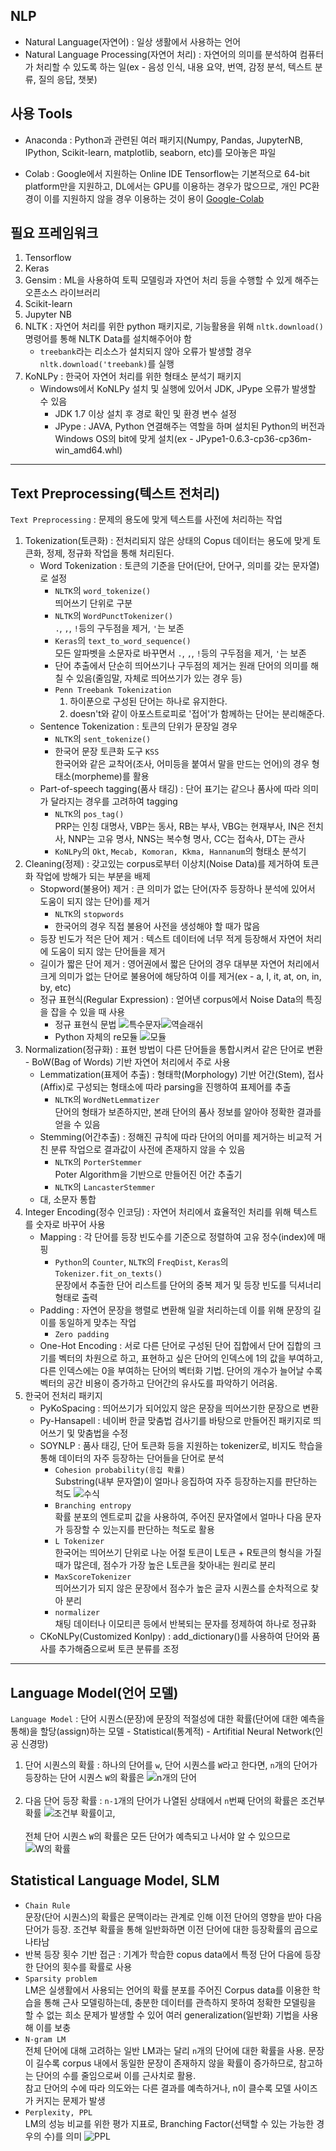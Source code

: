 ## NLP
- Natural Language(자연어) : 일상 생활에서 사용하는 언어
- Natural Language Processing(자연어 처리) : 자연어의 의미를 분석하여 컴퓨터가 처리할 수 있도록 하는 일(ex - 음성 인식, 내용 요약, 번역, 감정 분석, 텍스트 분류, 질의 응답, 챗봇)

## 사용 Tools
- Anaconda : Python과 관련된 여러 패키지(Numpy, Pandas, JupyterNB, IPython, Scikit-learn, matplotlib, seaborn, etc)를 모아놓은 파일

- Colab : Google에서 지원하는 Online IDE
Tensorflow는 기본적으로 64-bit platform만을 지원하고, DL에서는 GPU를 이용하는 경우가 많으므로, 개인 PC환경이 이를 지원하지 않을 경우 이용하는 것이 용이
[Google-Colab](https://colab.research.google.com/)

## 필요 프레임워크
1. Tensorflow
2. Keras
3. Gensim : ML을 사용하여 토픽 모델링과 자연어 처리 등을 수행할 수 있게 해주는 오픈소스 라이브러리
4. Scikit-learn
5. Jupyter NB
6. NLTK : 자연어 처리를 위한 python 패키지로, 기능활용을 위해 `nltk.download()` 명령어를 통해 NLTK Data를 설치해주어야 함
    - `treebank`라는 리소스가 설치되지 않아 오류가 발생할 경우 `nltk.download('treebank)`를 실행
7. KoNLPy : 한국어 자연어 처리를 위한 형태소 분석기 패키지
    - Windows에서 KoNLPy 설치 및 실행에 있어서 JDK, JPype 오류가 발생할 수 있음
        - JDK 1.7 이상 설치 후 경로 확인 및 환경 변수 설정
        - JPype : JAVA, Python 연결해주는 역할을 하며 설치된 Python의 버전과 Windows OS의 bit에 맞게 설치(ex - JPype1-0.6.3-cp36-cp36m-win_amd64.whl)
---
## Text Preprocessing(텍스트 전처리)
`Text Preprocessing` : 문제의 용도에 맞게 텍스트를 사전에 처리하는 작업

1. Tokenization(토큰화) : 전처리되지 않은 상태의 Copus 데이터는 용도에 맞게 토큰화, 정제, 정규화 작업을 통해 처리된다.
    - Word Tokenization : 토큰의 기준을 단어(단어, 단어구, 의미를 갖는 문자열)로 설정
        - `NLTK`의 `word_tokenize()` <br> 띄어쓰기 단위로 구분
        - `NLTK`의 `WordPunctTokenizer()` <br> `.`, `,`, `!`등의 구두점을 제거, `'`는 보존
        - `Keras`의 `text_to_word_sequence()` <br> 모든 알파벳을 소문자로 바꾸면서 `.`, `,`, `!`등의 구두점을 제거, `'`는 보존
        - 단어 추출에서 단순히 띄어쓰기나 구두점의 제거는 원래 단어의 의미를 해칠 수 있음(줄임말, 자체로 띄어쓰기가 있는 경우 등)
        - `Penn Treebank Tokenization`
            1. 하이푼으로 구성된 단어는 하나로 유지한다.
            2. doesn't와 같이 아포스트로피로 '접어'가 함께하는 단어는 분리해준다.
    - Sentence Tokenization : 토큰의 단위가 문장일 경우
        - `NLTK`의 `sent_tokenize()`
        - 한국어 문장 토큰화 도구 `KSS` <br> 한국어와 같은 교착어(조사, 어미등을 붙여서 말을 만드는 언어)의 경우 형태소(morpheme)를 활용
    - Part-of-speech tagging(품사 태깅) : 단어 표기는 같으나 품사에 따라 의미가 달라지는 경우를 고려하여 tagging
        - `NLTK`의 `pos_tag()` <br> PRP는 인칭 대명사, VBP는 동사, RB는 부사, VBG는 현재부사, IN은 전치사, NNP는 고유 명사, NNS는 복수형 명사, CC는 접속사, DT는 관사
        - `KoNLPy`의 `Okt`, `Mecab, Komoran, Kkma, Hannanum`의 형태소 분석기
2. Cleaning(정제) : 갖고있는 corpus로부터 이상치(Noise Data)를 제거하여 토큰화 작업에 방해가 되는 부분을 배제
    - Stopword(불용어) 제거 : 큰 의미가 없는 단어(자주 등장하나 분석에 있어서 도움이 되지 않는 단어)를 제거
        - `NLTK`의 `stopwords`
        - 한국어의 경우 직접 불용어 사전을 생성해야 할 때가 많음
    - 등장 빈도가 적은 단어 제거 : 텍스트 데이터에 너무 적게 등장해서 자연어 처리에 도움이 되지 않는 단어들을 제거
    - 길이가 짧은 단어 제거 : 영어권에서 짧은 단어의 경우 대부분 자연어 처리에서 크게 의미가 없는 단어로 불용어에 해당하여 이를 제거(ex - a, I, it, at, on, in, by, etc)
    - 정규 표현식(Regular Expression) : 얻어낸 corpus에서 Noise Data의 특징을 잡을 수 있을 때 사용
        - 정규 표현식 문법 ![특수문자](./img/정규_표현식_특수문자.jpg)![역슬래쉬](./img/정규_표현식_역슬래쉬.jpg)
        - Python 자체의 re모듈 ![모듈](./img/정규_표현식_모듈.jpg)
3. Normalization(정규화) : 표현 방법이 다른 단어들을 통합시켜서 같은 단어로 변환 - BoW(Bag of Words) 기반 자연어 처리에서 주로 사용
    - Lemmatization(표제어 추출) : 형태학(Morphology) 기반 어간(Stem), 접사(Affix)로 구성되는 형태소에 따라 parsing을 진행하여 표제어를 추출
        - `NLTK`의 `WordNetLemmatizer` <br> 단어의 형태가 보존하지만, 본래 단어의 품사 정보를 알아야 정확한 결과를 얻을 수 있음
    - Stemming(어간추출) : 정해진 규칙에 따라 단어의 어미를 제거하는 비교적 거친 분류 작업으로 결과값이 사전에 존재하지 않을 수 있음
        - `NLTK`의 `PorterStemmer` <br> Poter Algorithm을 기반으로 만들어진 어간 추출기
        - `NLTK`의 `LancasterStemmer`
    - 대, 소문자 통합
4. Integer Encoding(정수 인코딩) : 자연어 처리에서 효율적인 처리를 위해 텍스트를 숫자로 바꾸어 사용
    - Mapping : 각 단어를 등장 빈도수를 기준으로 정렬하여 고유 정수(index)에 매핑
        - `Python`의 `Counter`, `NLTK`의 `FreqDist`, `Keras`의 `Tokenizer.fit_on_texts()` <br> 문장에서 추출한 단어 리스트를 단어의 중복 제거 및 등장 빈도를 딕셔너리 형태로 출력
    - Padding : 자연어 문장을 행렬로 변환해 일괄 처리하는데 이를 위해 문장의 길이를 동일하게 맞추는 작업
        - `Zero padding`
    - One-Hot Encoding : 서로 다른 단어로 구성된 단어 집합에서 단어 집합의 크기를 벡터의 차원으로 하고, 표현하고 싶은 단어의 인덱스에 1의 값을 부여하고, 다른 인덱스에는 0을 부여하는 단어의 벡터화 기법. 단어의 개수가 늘어날 수록 벡터의 공간 비용이 증가하고 단어간의 유사도를 파악하기 어려움.
5. 한국어 전처리 패키지
    - PyKoSpacing : 띄어쓰기가 되어있지 않은 문장을 띄어쓰기한 문장으로 변환
    - Py-Hansapell : 네이버 한글 맞춤법 검사기를 바탕으로 만들어진 패키지로 띄어쓰기 및 맞춤법을 수정
    - SOYNLP : 품사 태깅, 단어 토큰화 등을 지원하는 tokenizer로, 비지도 학습을 통해 데이터의 자주 등장하는 단어들을 단어로 분석
        - `Cohesion probability(응집 확률)` <br> Substring(내부 문자열)이 얼마나 응집하여 자주 등장하는지를 판단하는 척도 ![수식](./img/Cohesion_probability.png)
        - `Branching entropy` <br> 확률 분포의 엔트로피 값을 사용하여, 주어진 문자열에서 얼마나 다음 문자가 등장할 수 있는지를 판단하는 척도로 활용
        - `L Tokenizer` <br> 한국어는 띄어쓰기 단위로 나눈 어절 토큰이 L토큰 + R토큰의 형식을 가질 때가 많은데, 점수가 가장 높은 L토큰을 찾아내는 원리로 분리
        - `MaxScoreTokenizer` <br> 띄어쓰기가 되지 않은 문장에서 점수가 높은 글자 시퀀스를 순차적으로 찾아 분리
        - `normalizer` <br> 채팅 데이터나 이모티콘 등에서 반복되는 문자를 정제하여 하나로 정규화
    - CKoNLPy(Customized Konlpy) : add_dictionary()를 사용하여 단어와 품사를 추가해줌으로써 토큰 분류를 조정
---
## Language Model(언어 모델)
`Language Model` : 단어 시퀀스(문장)에 문장의 적절성에 대한 확률(단어에 대한 예측을 통해)을 할당(assign)하는 모델
    - Statistical(통계적)
    - Artifitial Neural Network(인공 신경망)
1. 단어 시퀀스의 확률 : 하나의 단어를 `w`, 단어 시퀀스를 `W`라고 한다면, `n`개의 단어가 등장하는 단어 시퀀스 `W`의 확률은 ![n개의 단어](./img/n_probability.jpg)
<br><br>
2. 다음 단어 등장 확률 : `n-1`개의 단어가 나열된 상태에서 `n`번째 단어의 확률은 조건부 확률 ![조건부 확률](./img/n_conditional_probability.jpg)이고, <br><br> 전체 단어 시퀀스 `W`의 확률은 모든 단어가 예측되고 나서야 알 수 있으므로 ![W의 확률](./img/LM_conditional_probability.jpg)

## Statistical Language Model, SLM
- `Chain Rule` <br> 문장(단어 시퀀스)의 확률은 문맥이라는 관계로 인해 이전 단어의 영향을 받아 다음 단어가 등장. 조건부 확률을 통해 일반화하면 이전 단어에 대한 등장확률의 곱으로 나타남
- 반복 등장 횟수 기반 접근 : 기계가 학습한 copus data에서 특정 단어 다음에 등장한 단어의 횟수를 확률로 사용
- `Sparsity problem` <br> LM은 실생활에서 사용되는 언어의 확률 분포를 주어진 Corpus data를 이용한 학습을 통해 근사 모델링하는데, 충분한 데이터를 관측하지 못하여 정확한 모델링을 할 수 없는 희소 문제가 발생할 수 있어 여러 generalization(일반화) 기법을 사용해 이를 보충
- `N-gram LM` <br> 전체 단어에 대해 고려하는 일반 LM과는 달리 `n`개의 단어에 대한 확률을 사용. 문장이 길수록 corpus 내에서 동일한 문장이 존재하지 않을 확률이 증가하므로, 참고하는 단어의 수를 줄임으로써 이를 근사치로 활용.<br> 참고 단어의 수에 따라 의도와는 다른 결과를 예측하거나, n이 클수록 모델 사이즈가 커지는 문제가 발생
- `Perplexity, PPL` <br> LM의 성능 비교를 위한 평가 지표로, Branching Factor(선택할 수 있는 가능한 경우의 수)를 의미 ![PPL](./img/PPL.jpg)